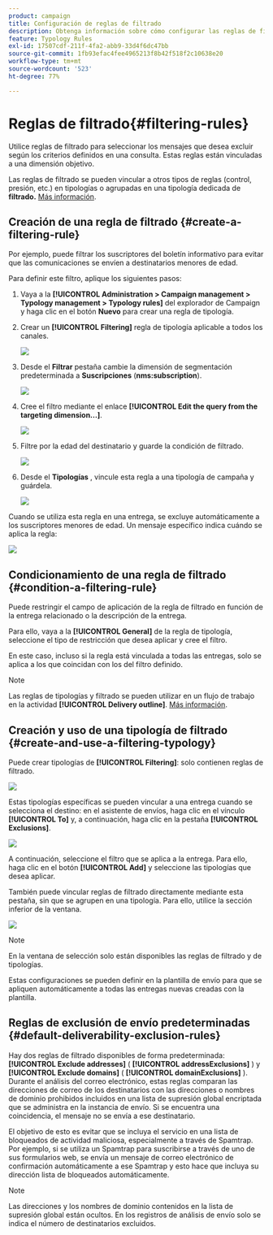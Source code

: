 ```yaml
---
product: campaign
title: Configuración de reglas de filtrado
description: Obtenga información sobre cómo configurar las reglas de filtrado
feature: Typology Rules
exl-id: 17507cdf-211f-4fa2-abb9-33d4f6dc47bb
source-git-commit: 1fb93efac4fee4965213f8b42f518f2c10638e20
workflow-type: tm+mt
source-wordcount: '523'
ht-degree: 77%

---
```


# Reglas de filtrado{#filtering-rules}

Utilice reglas de filtrado para seleccionar los mensajes que desea excluir según los criterios definidos en una consulta. Estas reglas están vinculadas a una dimensión objetivo.

Las reglas de filtrado se pueden vincular a otros tipos de reglas (control, presión, etc.) en tipologías o agrupadas en una tipología dedicada de **filtrado.** [Más información](#create-and-use-a-filtering-typology).

## Creación de una regla de filtrado {#create-a-filtering-rule}

Por ejemplo, puede filtrar los suscriptores del boletín informativo para evitar que las comunicaciones se envíen a destinatarios menores de edad.

Para definir este filtro, aplique los siguientes pasos:

1. Vaya a la **[!UICONTROL Administration > Campaign management > Typology management > Typology rules]** del explorador de Campaign y haga clic en el botón **Nuevo** para crear una regla de tipología.
1. Crear un **[!UICONTROL Filtering]** regla de tipología aplicable a todos los canales.

   ![](assets/campaign_opt_create_filter_01.png)

1. Desde el **Filtrar** pestaña cambie la dimensión de segmentación predeterminada a **Suscripciones** (**nms:subscription**).

   ![](assets/campaign_opt_create_filter_02.png)

1. Cree el filtro mediante el enlace **[!UICONTROL Edit the query from the targeting dimension...]**.

   ![](assets/campaign_opt_create_filter_03.png)

1. Filtre por la edad del destinatario y guarde la condición de filtrado.

   ![](assets/campaign_opt_create_filter_03b.png)

1. Desde el **Tipologías** , vincule esta regla a una tipología de campaña y guárdela.

   ![](assets/campaign_opt_create_filter_04.png)

Cuando se utiliza esta regla en una entrega, se excluye automáticamente a los suscriptores menores de edad. Un mensaje específico indica cuándo se aplica la regla:

![](assets/campaign_opt_create_filter_05.png)

## Condicionamiento de una regla de filtrado {#condition-a-filtering-rule}

Puede restringir el campo de aplicación de la regla de filtrado en función de la entrega relacionado o la descripción de la entrega.

Para ello, vaya a la **[!UICONTROL General]** de la regla de tipología, seleccione el tipo de restricción que desea aplicar y cree el filtro.
<!--
![](assets/campaign_opt_create_filter_06.png)
-->


En este caso, incluso si la regla está vinculada a todas las entregas, solo se aplica a los que coincidan con los del filtro definido.

>[!NOTE]
>
>Las reglas de tipologías y filtrado se pueden utilizar en un flujo de trabajo en la actividad **[!UICONTROL Delivery outline]**. [Más información](../workflow/delivery-outline.md).

## Creación y uso de una tipología de filtrado {#create-and-use-a-filtering-typology}

Puede crear tipologías de **[!UICONTROL Filtering]**: solo contienen reglas de filtrado.

![](assets/campaign_opt_create_typo_filtering.png)

Estas tipologías específicas se pueden vincular a una entrega cuando se selecciona el destino: en el asistente de envíos, haga clic en el vínculo **[!UICONTROL To]** y, a continuación, haga clic en la pestaña **[!UICONTROL Exclusions]**.

![](assets/campaign_opt_apply_typo_filtering.png)

A continuación, seleccione el filtro que se aplica a la entrega. Para ello, haga clic en el botón **[!UICONTROL Add]** y seleccione las tipologías que desea aplicar.

También puede vincular reglas de filtrado directamente mediante esta pestaña, sin que se agrupen en una tipología. Para ello, utilice la sección inferior de la ventana.

![](assets/campaign_opt_select_typo_filtering.png)

>[!NOTE]
>
>En la ventana de selección solo están disponibles las reglas de filtrado y de tipologías.
>
>Estas configuraciones se pueden definir en la plantilla de envío para que se apliquen automáticamente a todas las entregas nuevas creadas con la plantilla.
>

## Reglas de exclusión de envío predeterminadas {#default-deliverability-exclusion-rules}

Hay dos reglas de filtrado disponibles de forma predeterminada: **[!UICONTROL Exclude addresses]** ( **[!UICONTROL addressExclusions]** ) y **[!UICONTROL Exclude domains]** ( **[!UICONTROL domainExclusions]** ). Durante el análisis del correo electrónico, estas reglas comparan las direcciones de correo de los destinatarios con las direcciones o nombres de dominio prohibidos incluidos en una lista de supresión global encriptada que se administra en la instancia de envío. Si se encuentra una coincidencia, el mensaje no se envía a ese destinatario.

El objetivo de esto es evitar que se incluya el servicio en una lista de bloqueados de actividad maliciosa, especialmente a través de Spamtrap. Por ejemplo, si se utiliza un Spamtrap para suscribirse a través de uno de sus formularios web, se envía un mensaje de correo electrónico de confirmación automáticamente a ese Spamtrap y esto hace que incluya su dirección lista de bloqueados automáticamente.

>[!NOTE]
>
>Las direcciones y los nombres de dominio contenidos en la lista de supresión global están ocultos. En los registros de análisis de envío solo se indica el número de destinatarios excluidos.
